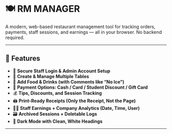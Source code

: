 # 🍽️ RM MANAGER

A modern, web-based restaurant management tool for tracking orders, payments, staff sessions, and earnings — all in your browser. No backend required.

---

## 🚀 Features

- 🔐 **Secure Staff Login & Admin Account Setup**
- 🧾 **Create & Manage Multiple Tables**
- 🍔 **Add Food & Drinks (with Comments like “No Ice”)**
- 💸 **Payment Options: Cash / Card / Student Discount / Gift Card**
- 💰 **Tips, Discounts, and Session Tracking**
- 🖨️ **Print-Ready Receipts (Only the Receipt, Not the Page)**
- 🧑‍💼 **Staff Earnings + Company Analytics (Date, Time, User)**
- 🗃️ **Archived Sessions + Deletable Logs**
- 🌙 **Dark Mode with Clean, White Headings**

---
